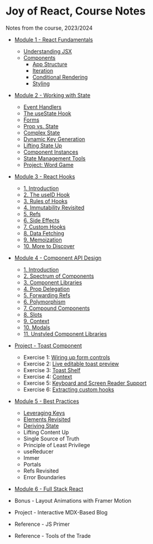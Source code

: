 # Joy of React, Course Notes

Notes from the course, 2023/2024

- [Module 1 - React Fundamentals](course-notes-module-1.md)
  - [Understanding JSX](course-notes-module-1a.md)
  - [Components](course-notes-module-1b-0.md)
    - [App Structure](course-notes-module-1b-1.md)
    - [Iteration](course-notes-module-1b-2.md)
    - [Conditional Rendering](course-notes-module-1b-3.md)
    - [Styling](course-notes-module-1b-4.md)

- [Module 2 - Working with State](course-notes-module-2.md)
  - [Event Handlers](course-notes-module-2a.md)
  - [The useState Hook](course-notes-module-2b.md)
  - [Forms](course-notes-module-2c.md)
  - [Prop vs. State](course-notes-module-2d.md)
  - [Complex State](course-notes-module-2e.md)
  - [Dynamic Key Generation](course-notes-module-2f.md)
  - [Lifting State Up](course-notes-module-2g.md)
  - [Component Instances](course-notes-module-2h.md)
  - [State Management Tools](course-notes-module-2i.md)
  - [Project: Word Game](course-notes-module-2j.md)

- [Module 3 - React Hooks](course-notes-module-3.md)
  - [1. Introduction](./module-3-hooks/01-intro.md)
  - [2. The useID Hook](./module-3-hooks/02-notes-useID.md)
  - [3. Rules of Hooks](./module-3-hooks/03-notes-rules-hooks.md)
  - [4. Immutability Revisited](./module-3-hooks/04-notes-immutability.md)
  - [5. Refs](./module-3-hooks/05-notes-refs.md)
  - [6. Side Effects](./module-3-hooks/06-notes-side-effects.md)
  - [7. Custom Hooks](./module-3-hooks/07-notes-custom-hooks.md)
  - [8. Data Fetching](./module-3-hooks/08-notes-data-fetching.md)
  - [9. Memoization](./module-3-hooks/09-notes-memoization.md)
  - [10. More to Discover](./module-3-hooks/10-notes-more.md)

- [Module 4 - Component API Design](course-notes-module-4.md)
  - [1. Introduction](./module-4-component-api/01-notes-intro.md)
  - [2. Spectrum of Components](./module-4-component-api/02-notes-spectrum.md)
  - [3. Component Libraries](./module-4-component-api/03-notes-libraries.md)
  - [4. Prop Delegation](./module-4-component-api/04-notes-prop-delegation.md)
  - [5. Forwarding Refs](./module-4-component-api/05-notes-forward-refs.md)
  - [6. Polymorphism](./module-4-component-api/06-notes-polymorphism.md)
  - [7. Compound Components](./module-4-component-api/07-notes-compound-components.md)
  - [8. Slots](./module-4-component-api/08-notes-slots.md)
  - [9. Context](./module-4-component-api/09-notes-context.md)
  - [10. Modals](./module-4-component-api/10-notes-modals.md)
  - [11. Unstyled Component Libraries](./module-4-component-api/11-notes-unstyled-libraries.md)

- [Project - Toast Component](course-notes-module-4-project-toast-component.md)
  - Exercise 1: [Wiring up form controls](./module-4-project-toast/exercise-1-wiring-up.md)
  - Exercise 2: [Live editable toast preview](./module-4-project-toast/exercise-2-toast-preview.md)
  - Exercise 3: [Toast Shelf](./module-4-project-toast/exercise-3-toast-shelf.md)
  - Exercise 4: [Context](./module-4-project-toast/exercise-4-context.md)
  - Exercise 5: [Keyboard and Screen Reader Support](./module-4-project-toast/exercise-5-keyboard-screen-reader.md)
  - Exercise 6: [Extracting custom hooks](./module-4-project-toast/exercise-6-custom-hooks.md)

- [Module 5 - Best Practices](course-notes-module-5.md)
  - [Leveraging Keys](./module-5-happy-practice/01-notes-leveraging-keys.md)
  - [Elements Revisited](./module-5-happy-practice/02-notes-elements-revisited.md)
  - [Deriving State](./module-5-happy-practice/03-notes-deriving-state.md)
  - Lifting Content Up
  - Single Source of Truth
  - Principle of Least Privilege
  - useReducer
  - Immer
  - Portals
  - Refs Revisited
  - Error Boundaries

- [Module 6 - Full Stack React](course-notes-module-6.md)

- Bonus - Layout Animations with Framer Motion
- Project - Interactive MDX-Based Blog
- Reference - JS Primer
- Reference - Tools of the Trade
